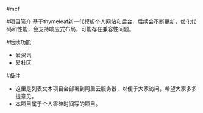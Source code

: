 #mcf

#项目简介
基于thymeleaf新一代模板个人网站和后台，后续会不断更新，优化代码和性能，会支持响应式布局，可能存在兼容性问题。

#后续功能
- 爱资讯
- 爱社区

#备注
- 这里是列表文本项目会部署到阿里云服务器，以便于大家访问，希望大家多多提意见。
- 本项目属于个人零碎时间写的项目。
